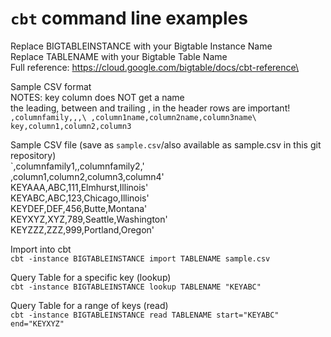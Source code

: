 # `cbt` command line examples
Replace BIGTABLEINSTANCE with your Bigtable Instance Name\
Replace TABLENAME with your Bigtable Table Name\
Full reference: https://cloud.google.com/bigtable/docs/cbt-reference\

Sample CSV format\
NOTES: key column does NOT get a name\
the leading, between and trailing , in the header rows are important!\
  `,columnfamily,,,\
  ,column1name,column2name,column3name\
  key,column1,column2,column3`
  
Sample CSV file (save as `sample.csv`/also available as sample.csv in this git repository)\
`,columnfamily1,,columnfamily2,'\
,column1,column2,column3,column4'\
KEYAAA,ABC,111,Elmhurst,Illinois'\
KEYABC,ABC,123,Chicago,Illinois'\
KEYDEF,DEF,456,Butte,Montana'\
KEYXYZ,XYZ,789,Seattle,Washington'\
KEYZZZ,ZZZ,999,Portland,Oregon'

Import into cbt\
`cbt -instance BIGTABLEINSTANCE import TABLENAME sample.csv`

Query Table for a specific key (lookup)\
`cbt -instance BIGTABLEINSTANCE lookup TABLENAME "KEYABC"`

Query Table for a range of keys (read)\
`cbt -instance BIGTABLEINSTANCE read TABLENAME start="KEYABC" end="KEYXYZ"`

